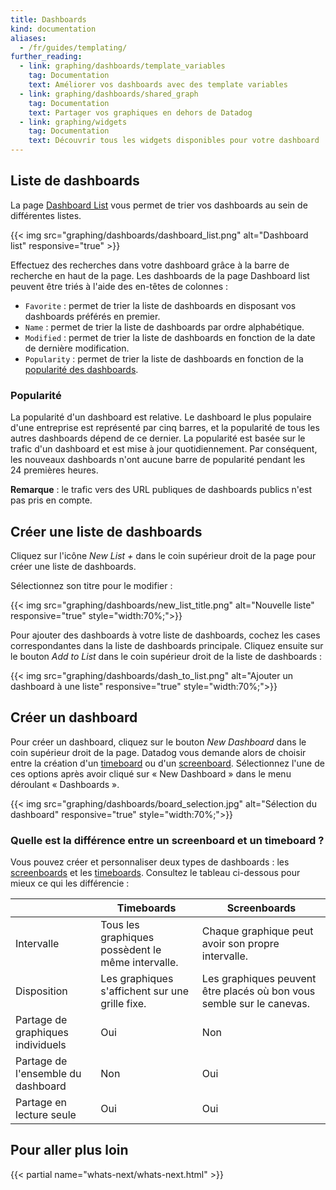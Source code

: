 ```yaml
---
title: Dashboards
kind: documentation
aliases:
  - /fr/guides/templating/
further_reading:
  - link: graphing/dashboards/template_variables
    tag: Documentation
    text: Améliorer vos dashboards avec des template variables
  - link: graphing/dashboards/shared_graph
    tag: Documentation
    text: Partager vos graphiques en dehors de Datadog
  - link: graphing/widgets
    tag: Documentation
    text: Découvrir tous les widgets disponibles pour votre dashboard
---
```

## Liste de dashboards

La page [Dashboard List][1] vous permet de trier vos dashboards au sein de différentes listes.

{{< img src="graphing/dashboards/dashboard_list.png" alt="Dashboard list" responsive="true" >}}

Effectuez des recherches dans votre dashboard grâce à la barre de recherche en haut de la page. Les dashboards de la page Dashboard list peuvent être triés à l'aide des en-têtes de colonnes :

* `Favorite` : permet de trier la liste de dashboards en disposant vos dashboards préférés en premier.
* `Name` : permet de trier la liste de dashboards par ordre alphabétique.
* `Modified` : permet de trier la liste de dashboards en fonction de la date de dernière modification.
* `Popularity` : permet de trier la liste de dashboards en fonction de la [popularité des dashboards](#popularité).

### Popularité

La popularité d'un dashboard est relative. Le dashboard le plus populaire d'une entreprise est représenté par cinq barres, et la popularité de tous les autres dashboards dépend de ce dernier. La popularité est basée sur le trafic d'un dashboard et est mise à jour quotidiennement. Par conséquent, les nouveaux dashboards n'ont aucune barre de popularité pendant les 24 premières heures.

**Remarque** : le trafic vers des URL publiques de dashboards publics n'est pas pris en compte.

## Créer une liste de dashboards

Cliquez sur l'icône *New List +* dans le coin supérieur droit de la page pour créer une liste de dashboards.

Sélectionnez son titre pour le modifier :

{{< img src="graphing/dashboards/new_list_title.png" alt="Nouvelle liste" responsive="true" style="width:70%;">}}

Pour ajouter des dashboards à votre liste de dashboards, cochez les cases correspondantes dans la liste de dashboards principale. Cliquez ensuite sur le bouton *Add to List* dans le coin supérieur droit de la liste de dashboards :

{{< img src="graphing/dashboards/dash_to_list.png" alt="Ajouter un dashboard à une liste" responsive="true" style="width:70%;">}}

## Créer un dashboard

Pour créer un dashboard, cliquez sur le bouton *New Dashboard* dans le coin supérieur droit de la page. Datadog vous demande alors de choisir entre la création d'un [timeboard][2] ou d'un [screenboard][3]. Sélectionnez l'une de ces options après avoir cliqué sur « New Dashboard » dans le menu déroulant « Dashboards ».

{{< img src="graphing/dashboards/board_selection.jpg" alt="Sélection du dashboard" responsive="true" style="width:70%;">}}

### Quelle est la différence entre un screenboard et un timeboard ?

Vous pouvez créer et personnaliser deux types de dashboards : les [screenboards][3] et les [timeboards][4]. Consultez le tableau ci-dessous pour mieux ce qui les différencie :

|                                | Timeboards                       | Screenboards                                      |
| ---                            | ------------                     | -------------                                     |
| Intervalle                     | Tous les graphiques possèdent le même intervalle. | Chaque graphique peut avoir son propre intervalle.         |
| Disposition                         | Les graphiques s'affichent sur une grille fixe.    | Les graphiques peuvent être placés où bon vous semble sur le canevas. |
| Partage de graphiques individuels  | Oui                              | Non                                                |
| Partage de l'ensemble du dashboard | Non                               | Oui                                               |
| Partage en lecture seule       | Oui                              | Oui                                               |

## Pour aller plus loin

{{< partial name="whats-next/whats-next.html" >}}

[1]: /fr/graphing
[2]: /fr/graphing/dashboards/timeboard
[3]: /fr/graphing/dashboards/screenboard
[4]: /fr/graphing/dashboards/timeboard
